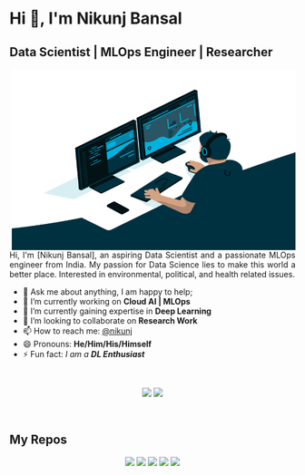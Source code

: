 <!--
**Nikunjbansal99/Nikunjbansal99** is a ✨ _special_ ✨ repository because its `README.md` (this file) appears on your GitHub profile.

Here are some ideas to get you started:

- 🔭 I’m currently working on ...
- 🌱 I’m currently learning ...
- 👯 I’m looking to collaborate on ...
- 🤔 I’m looking for help with ...
- 💬 Ask me about ...
- 📫 How to reach me: ...
- 😄 Pronouns: ...
- ⚡ Fun fact: ...
-->
# Hi 👋, I'm Nikunj Bansal

## **Data Scientist | MLOps Engineer | Researcher**
  
  <img align="right" alt="GIF" src="https://github.com/Nikunjbansal99/Nikunjbansal99/blob/main/code.gif?raw=true" width="500" height="320" />
  
<p align="justify">
Hi, I'm [Nikunj Bansal], an aspiring Data Scientist and a passionate MLOps engineer from India. My passion for Data Science lies to make this world a better place. Interested in environmental, political, and health related issues.
</p>
<!--I am also an open-source enthusiast and maintainer. I learned a lot from the open-source community and I love how collaboration and knowledge sharing happened through open-source.-->

- 💬 Ask me about anything, I am happy to help;
- 🔭 I’m currently working on **Cloud AI | MLOps**
- 🌱 I’m currently gaining expertise in **Deep Learning**
- 👯 I’m looking to collaborate on **Research Work** 
- 📫 How to reach me: [@nikunj](https://linktr.ee/nikunjbansal99)
- 😄 Pronouns: **He/Him/His/Himself**
- ⚡ Fun fact: *I am a **DL Enthusiast***

<br>

<p align="center">
   <img width="48%" src="https://github-readme-stats.vercel.app/api?username=Nikunjbansal99&theme=midnight-purple&show_icons=true" />
   <img width="48%" src="https://github-readme-streak-stats.herokuapp.com/?user=Nikunjbansal99&theme=midnight-purple" />
</p>

<br>

## **My Repos**

<p align="center">
   <img width="48%" src="https://github-readme-stats.vercel.app/api/pin/?username=Nikunjbansal99&theme=midnight-purple&repo=SentimentAnalysisOnCoronaTweets" />
   <img width="48%" src="https://github-readme-stats.vercel.app/api/pin/?username=Nikunjbansal99&theme=midnight-purple&repo=Data-Science-Capstone" />
   <img width="48%" src="https://github-readme-stats.vercel.app/api/pin/?username=Nikunjbansal99&theme=midnight-purple&repo=DetectingCOVID-19withChestXRay" />
   <img width="48%" src="https://github-readme-stats.vercel.app/api/pin/?username=Nikunjbansal99&theme=midnight-purple&repo=VISUALGO" />
   <img width="48%" src="https://github-readme-stats.vercel.app/api/pin/?username=Nikunjbansal99&theme=midnight-purple&repo=ClusteringNIPSConferencePapers1987-2015" />
</p>

